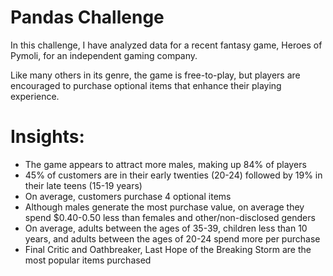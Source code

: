 # Pandas Challenge

In this challenge, I have analyzed data for a recent fantasy game, Heroes of Pymoli, for an independent gaming company.

Like many others in its genre, the game is free-to-play, but players are encouraged to purchase optional items that enhance their playing experience. 

# Insights:

- The game appears to attract more males, making up 84% of players
- 45% of customers are in their early twenties (20-24) followed by 19% in their late teens (15-19 years)
- On average, customers purchase 4 optional items
- Although males generate the most purchase value, on average they spend $0.40-0.50 less than females and other/non-disclosed genders
- On average, adults between the ages of 35-39, children less than 10 years, and adults between the ages of 20-24 spend more per purchase
- Final Critic and Oathbreaker, Last Hope of the Breaking Storm are the most popular items purchased


